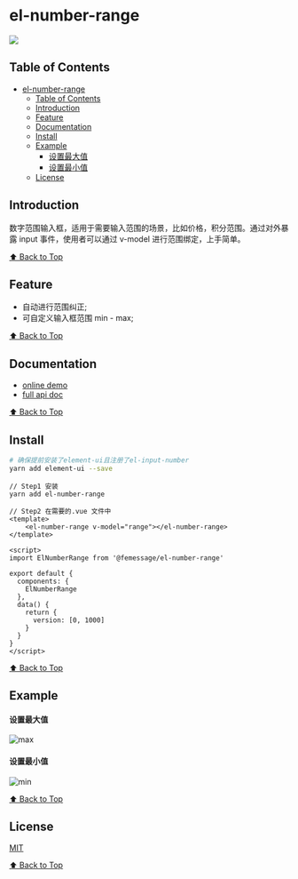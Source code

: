 # el-number-range

![](http://thyrsi.com/t6/664/1548755405x2890174656.gif)

## Table of Contents

* [el-number-range](#el-number-range)
  * [Table of Contents](#table-of-contents)
  * [Introduction](#introduction)
  * [Feature](#feature)
  * [Documentation](#documentation)
  * [Install](#install)
  * [Example](#example)
    * [设置最大值](#%E8%AE%BE%E7%BD%AE%E6%9C%80%E5%A4%A7%E5%80%BC)
    * [设置最小值](#%E8%AE%BE%E7%BD%AE%E6%9C%80%E5%B0%8F%E5%80%BC)
  * [License](#license)

## Introduction

数字范围输入框，适用于需要输入范围的场景，比如价格，积分范围。通过对外暴露 input 事件，使用者可以通过 v-model 进行范围绑定，上手简单。

[⬆ Back to Top](#table-of-contents)

## Feature

* 自动进行范围纠正;
* 可自定义输入框范围 min - max;

[⬆ Back to Top](#table-of-contents)

## Documentation

- [online demo](https://femessage.github.io/el-number-range/storybook/)
- [full api doc](https://femessage.github.io/el-number-range/)

[⬆ Back to Top](#table-of-contents)

## Install

```sh
# 确保提前安装了element-ui且注册了el-input-number
yarn add element-ui --save
```

```vue
// Step1 安装
yarn add el-number-range 

// Step2 在需要的.vue 文件中
<template>
    <el-number-range v-model="range"></el-number-range>
</template>

<script>
import ElNumberRange from '@femessage/el-number-range'

export default {
  components: {
    ElNumberRange
  },
  data() {
    return {
      version: [0, 1000]
    }
  }
}
</script>
```

[⬆ Back to Top](#table-of-contents)

## Example

#### 设置最大值

![max](http://thyrsi.com/t6/664/1548754376x2728306210.gif)

#### 设置最小值

![min](http://thyrsi.com/t6/664/1548754367x2728306210.gif)

[⬆ Back to Top](#table-of-contents)

## License

[MIT](./LICENSE)

[⬆ Back to Top](#table-of-contents)
